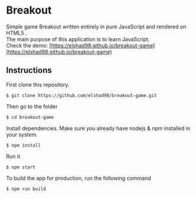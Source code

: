 # Breakout

Simple game Breakout written entirely in pure JavaScript and rendered on HTML5 <canvas>.   
The main purpose of this application is to learn JavaScript.     
Check the demo: [https://elshad98.github.io/breakout-game](https://elshad98.github.io/breakout-game)    

## Instructions

First clone this repository.    
```
$ git clone https://github.com/elshad98/breakout-game.git
```  
Then go to the folder
```
$ cd breakout-game
```
Install dependencies. Make sure you already have nodejs & npm installed in your system.  
```
$ npm install
```  
Run it
```
$ npm start
```  
To build the app for production, run the following command  
```
$ npm run build
```  
